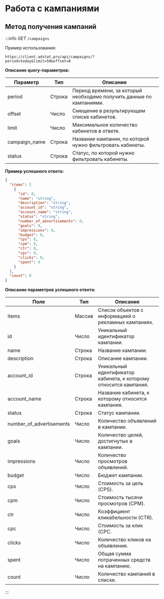 # Работа с кампаниями

## <span id="campaigns">Метод получения кампаний</span>

:::info
_GET_ `/campaigns`

Пример использования:
```http request
https://client.adstat.pro/api/campaigns/?period=today&limit=50&offset=0
```

__Описание query-параметров:__

| Параметр      | Тип     | Описание                                                             |
|---------------|---------|----------------------------------------------------------------------|
| period        | Строка  | Период времени, за который необходимо получить данные по кампаниями. |
| offset        | Число   | Смещение в результирующем списке кабинетов.                          |
| limit         | Число   | Максимальное количество кабинетов в ответе.                          |
| campaign_name | Строка  | Название кампании, по которой нужно фильтровать кабинеты.            |
| status        | Строка  | Статус, по которой нужно фильтровать кабинеты.                       |



__Пример успешного ответа:__
```json
{
  "items": [
    {
      "id": 0,
      "name": "string",
      "description": "string",
      "account_id": "string",
      "account_name": "string",
      "status": "string",
      "number_of_advertisements": 0,
      "goals": 0,
      "impressions": 0,
      "budget": 0,
      "cps": 0,
      "cpm": 0,
      "ctr": 0,
      "cpc": 0,
      "clicks": 0,
      "spent": 0
    }
  ],
  "count": 0
}
```


__Описание параметров успешного ответа:__

| Поле                     | Тип     | Описание                                                          |
|--------------------------|---------|-------------------------------------------------------------------|
| items                    | Массив  | Список объектов с информацией о рекламных кампаниях.              |
| id                 | Число   | Уникальный идентификатор кампании.                                |
| name               | Строка  | Название кампании.                                                |
| description        | Строка  | Описание кампании.                                                |
| account_id         | Строка  | Уникальный идентификатор кабинета, к которому относится кампания. |
| account_name       | Строка  | Название кабинета, к которому относится кампания.                 |
| status             | Строка  | Статус кампании.                                                  |
| number_of_advertisements | Число | Количество объявлений в кампании.                                 |
| goals              | Число   | Количество целей, достигнутых в кампании.                         |
| impressions        | Число   | Количество просмотров объявлений.                                 |
| budget             | Число   | Бюджет кампании.                                                  |
| cps                | Число   | Стоимость за цель (CPS).                                          |
| cpm                | Число   | Стоимость тысячи просмотров (CPM).                                |
| ctr                | Число   | Коэффициент кликабельности (CTR).                                 |
| cpc                | Число   | Стоимость за клик (CPC.                                           |
| clicks             | Число   | Количество кликов на объявления.                                  |
| spent              | Число   | Общая сумма потраченных средств на кампанию.                      |
| count                    | Число   | Количество кампаний в списке.                                     |

:::